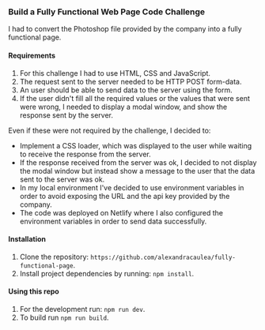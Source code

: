 ### Build a Fully Functional Web Page Code Challenge

I had to convert the Photoshop file provided by the company into a fully functional page.

#### Requirements

1. For this challenge I had to use HTML, CSS and JavaScript.
2. The request sent to the server needed to be HTTP POST form-data.
3. An user should be able to send data to the server using the form.
4. If the user didn't fill all the required values or the values that were sent were wrong, I needed to display a modal window, and show the response sent by the server.

Even if these were not required by the challenge, I decided to:

- Implement a CSS loader, which was displayed to the user while waiting to receive the response from the server.
- If the response received from the server was ok, I decided to not display the modal window but instead show a message to the user that the data sent to the server was ok.
- In my local environment I've decided to use environment variables in order to avoid exposing the URL and the api key provided by the company.
- The code was deployed on Netlify where I also configured the environment variables in order to send data successfully.

#### Installation

1. Clone the repository: `https://github.com/alexandracaulea/fully-functional-page`.
2. Install project dependencies by running: `npm install`.

#### Using this repo

1. For the development run: `npm run dev`.
2. To build run `npm run build`.
